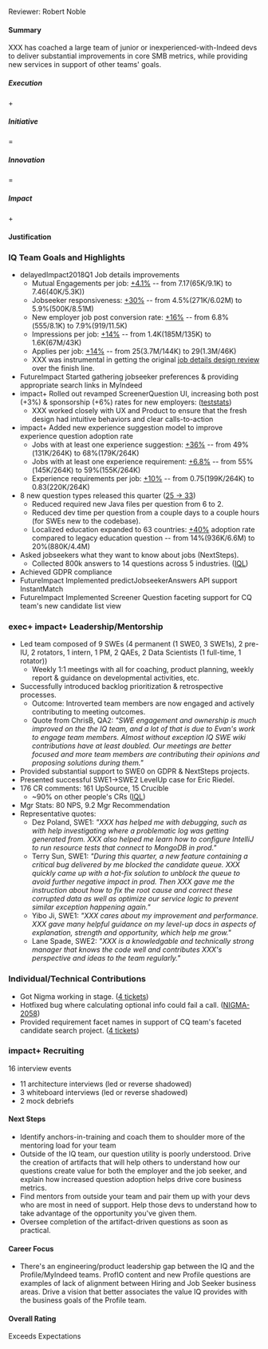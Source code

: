 Reviewer: Robert Noble

#### **Summary**

XXX has coached a large team of junior or inexperienced-with-Indeed devs to deliver substantial improvements in core SMB metrics, while providing new services in support of other teams' goals.

##### **Execution**

\+

##### **Initiative**

\=

##### **Innovation**

\=

##### **Impact**

\+

#### **Justification**

### **IQ Team Goals and Highlights**

* delayedImpact2018Q1 Job details improvements  
  * Mutual Engagements per job: [\+4.1%](https://go.indeed.com/IQLN3CPFCE) \-- from 7.17(65K/9.1K) to 7.46(40K/5.3K))  
  * Jobseeker responsiveness: [\+30%](https://go.indeed.com/IQLRPTMM78) \-- from 4.5%(271K/6.02M) to 5.9%(500K/8.51M)  
  * New employer job post conversion rate: [\+16%](https://go.indeed.com/IQLFZ3H9NZ) \-- from 6.8%(555/8.1K) to 7.9%(919/11.5K)  
  * Impressions per job: [\+14%](https://go.indeed.com/IQL9468GP6) \-- from 1.4K(185M/135K) to 1.6K(67M/43K)  
  * Applies per job: [\+14%](https://go.indeed.com/IQL24ZEE6T) \-- from 25(3.7M/144K) to 29(1.3M/46K)  
  * XXX was instrumental in getting the original [job details design review](https://docs.google.com/document/d/1sceXhZ979hONVE44jdl8jpLW8V2rbHwXseuji6P-18I/edit) over the finish line.  
* FutureImpact Started gathering jobseeker preferences & providing appropriate search links in MyIndeed  
* impact+ Rolled out revamped ScreenerQuestion UI, increasing both post (+3%) & sponsorship (+6%) rates for new employers: ([teststats](https://teststats.sandbox.indeed.net/draw_iqplugin))  
  * XXX worked closely with UX and Product to ensure that the fresh design had intuitive behaviors and clear calls-to-action  
* impact+ Added new experience suggestion model to improve experience question adoption rate  
  * Jobs with at least one experience suggestion: [\+36%](https://go.indeed.com/IQL7H7G3AC) \-- from 49%(131K/264K) to 68%(179K/264K)  
  * Jobs with at least one experience requirement: [\+6.8%](https://go.indeed.com/IQLC8CC462) \-- from 55%(145K/264K) to 59%(155K/264K)  
  * Experience requirements per job: [\+10%](https://go.indeed.com/IQLPRKH3RE) \-- from 0.75(199K/264K) to 0.83(220K/264K)  
* 8 new question types released this quarter ([25 \-\> 33](https://go.indeed.com/IQLTY2YW2T))  
  * Reduced required new Java files per question from 6 to 2\.  
  * Reduced dev time per question from a couple days to a couple hours (for SWEs new to the codebase).  
  * Localized education expanded to 63 countries: [\+40%](https://go.indeed.com/IQLAX2AC9R) adoption rate compared to legacy education question \-- from 14%(936K/6.6M) to 20%(880K/4.4M)  
* Asked jobseekers what they want to know about jobs (NextSteps).  
  * Collected 800k answers to 14 questions across 5 industries. ([IQL](https://go.indeed.com/IQLTMRX34T))  
* Achieved GDPR compliance  
* FutureImpact Implemented predictJobseekerAnswers API support InstantMatch  
* FutureImpact Implemented Screener Question faceting support for CQ team's new candidate list view

### **exec+ impact+ Leadership/Mentorship**

* Led team composed of 9 SWEs (4 permanent (1 SWE0, 3 SWE1s), 2 pre-IU, 2 rotators, 1 intern, 1 PM, 2 QAEs, 2 Data Scientists (1 full-time, 1 rotator))  
  * Weekly 1:1 meetings with all for coaching, product planning, weekly report & guidance on developmental activities, etc.  
* Successfully introduced backlog prioritization & retrospective processes.  
  * Outcome: Introverted team members are now engaged and actively contributing to meeting outcomes.  
  * Quote from ChrisB, QA2: *"SWE engagement and ownership is much improved on the the IQ team, and a lot of that is due to Evan's work to engage team members. Almost without exception IQ SWE wiki contributions have at least doubled. Our meetings are better focused and more team members are contributing their opinions and proposing solutions during them."*  
* Provided substantial support to SWE0 on GDPR & NextSteps projects.  
* Presented successful SWE1-\>SWE2 LevelUp case for Eric Riedel.  
* 176 CR comments: 161 UpSource, 15 Crucible  
  * \~90% on other people's CRs ([IQL](https://go.indeed.com/IQLFMYPHME))  
* Mgr Stats: 80 NPS, 9.2 Mgr Recommendation  
* Representative quotes:  
  * Dez Poland, SWE1: *"XXX has helped me with debugging, such as with help investigating where a problematic log was getting generated from. XXX also helped me learn how to configure IntelliJ to run resource tests that connect to MongoDB in prod."*  
  * Terry Sun, SWE1: *"During this quarter, a new feature containing a critical bug delivered by me blocked the candidate queue. XXX quickly came up with a hot-fix solution to unblock the queue to avoid further negative impact in prod. Then XXX gave me the instruction about how to fix the root cause and correct these corrupted data as well as optimize our service logic to prevent similar exception happening again."*  
  * Yibo Ji, SWE1: *"XXX cares about my improvement and performance. XXX gave many helpful guidance on my level-up docs in aspects of explanation, strength and opportunity, which help me grow."*  
  * Lane Spade, SWE2: *"XXX is a knowledgable and technically strong manager that knows the code well and contributes XXX's perspective and ideas to the team regularly."*

### **Individual/Technical Contributions**

* Got Nigma working in stage. ([4 tickets](https://bugs.indeed.com/issues/?jql=id%20in%20%28NIGMA-1897%2CNIGMA-1999%2CNIGMA-2007%2CNIGMA-2008%29%20ORDER%20BY%20project%2C%20key))  
* Hotfixed bug where calculating optional info could fail a call. ([NIGMA-2058](https://bugs.indeed.com/browse/NIGMA-2058))  
* Provided requirement facet names in support of CQ team's faceted candidate search project. ([4 tickets](https://bugs.indeed.com/issues/?jql=id%20in%20%28NIGMA-2027%2CNIGMA-2120%2CNIGMA-2135%2CNIGMA-2155%29%20ORDER%20BY%20project%2C%20key))

### **impact+ Recruiting**

16 interview events

* 11 architecture interviews (led or reverse shadowed)  
* 3 whiteboard interviews (led or reverse shadowed)  
* 2 mock debriefs

#### **Next Steps**

* Identify anchors-in-training and coach them to shoulder more of the mentoring load for your team  
* Outside of the IQ team, our question utility is poorly understood. Drive the creation of artifacts that will help others to understand how our questions create value for both the employer and the job seeker, and explain how increased question adoption helps drive core business metrics.  
* Find mentors from outside your team and pair them up with your devs who are most in need of support. Help those devs to understand how to take advantage of the opportunity you've given them.  
* Oversee completion of the artifact-driven questions as soon as practical.

#### **Career Focus**

* There's an engineering/product leadership gap between the IQ and the Profile/MyIndeed teams. ProfIO content and new Profile questions are examples of lack of alignment between Hiring and Job Seeker business areas. Drive a vision that better associates the value IQ provides with the business goals of the Profile team.

#### **Overall Rating**

Exceeds Expectations  
	  
